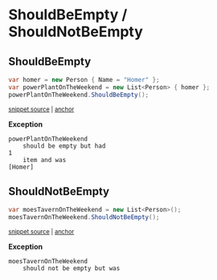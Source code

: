 # ShouldBeEmpty / ShouldNotBeEmpty


## ShouldBeEmpty

<!-- snippet: EnumerableShouldBeEmptyExamples.ShouldBeEmpty.codeSample.approved.cs -->
<a id='snippet-EnumerableShouldBeEmptyExamples.ShouldBeEmpty.codeSample.approved.cs'></a>
```cs
var homer = new Person { Name = "Homer" };
var powerPlantOnTheWeekend = new List<Person> { homer };
powerPlantOnTheWeekend.ShouldBeEmpty();
```
<sup><a href='/src/DocumentationExamples/CodeExamples/EnumerableShouldBeEmptyExamples.ShouldBeEmpty.codeSample.approved.cs#L1-L3' title='File snippet `EnumerableShouldBeEmptyExamples.ShouldBeEmpty.codeSample.approved.cs` was extracted from'>snippet source</a> | <a href='#snippet-EnumerableShouldBeEmptyExamples.ShouldBeEmpty.codeSample.approved.cs' title='Navigate to start of snippet `EnumerableShouldBeEmptyExamples.ShouldBeEmpty.codeSample.approved.cs`'>anchor</a></sup>
<!-- endSnippet -->

**Exception**

<!-- include: EnumerableShouldBeEmptyExamples.ShouldBeEmpty.exceptionText.approved.txt. path: /src/DocumentationExamples/CodeExamples/EnumerableShouldBeEmptyExamples.ShouldBeEmpty.exceptionText.approved.txt -->
```
powerPlantOnTheWeekend
    should be empty but had
1
    item and was
[Homer]
```
<!-- endInclude -->


## ShouldNotBeEmpty

<!-- snippet: EnumerableShouldBeEmptyExamples.ShouldNotBeEmpty.codeSample.approved.cs -->
<a id='snippet-EnumerableShouldBeEmptyExamples.ShouldNotBeEmpty.codeSample.approved.cs'></a>
```cs
var moesTavernOnTheWeekend = new List<Person>();
moesTavernOnTheWeekend.ShouldNotBeEmpty();
```
<sup><a href='/src/DocumentationExamples/CodeExamples/EnumerableShouldBeEmptyExamples.ShouldNotBeEmpty.codeSample.approved.cs#L1-L2' title='File snippet `EnumerableShouldBeEmptyExamples.ShouldNotBeEmpty.codeSample.approved.cs` was extracted from'>snippet source</a> | <a href='#snippet-EnumerableShouldBeEmptyExamples.ShouldNotBeEmpty.codeSample.approved.cs' title='Navigate to start of snippet `EnumerableShouldBeEmptyExamples.ShouldNotBeEmpty.codeSample.approved.cs`'>anchor</a></sup>
<!-- endSnippet -->

**Exception**

<!-- include: EnumerableShouldBeEmptyExamples.ShouldNotBeEmpty.exceptionText.approved.txt. path: /src/DocumentationExamples/CodeExamples/EnumerableShouldBeEmptyExamples.ShouldNotBeEmpty.exceptionText.approved.txt -->
```
moesTavernOnTheWeekend
    should not be empty but was
```
<!-- endInclude -->
